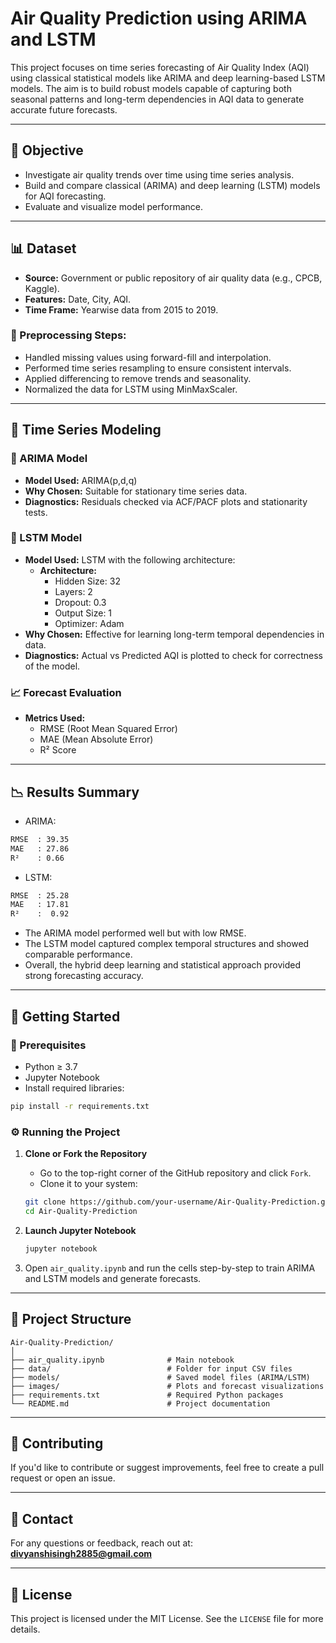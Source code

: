 
# Air Quality Prediction using ARIMA and LSTM

This project focuses on time series forecasting of Air Quality Index (AQI) using classical statistical models like ARIMA and deep learning-based LSTM models. The aim is to build robust models capable of capturing both seasonal patterns and long-term dependencies in AQI data to generate accurate future forecasts.

---

## 🧠 Objective

- Investigate air quality trends over time using time series analysis.
- Build and compare classical (ARIMA) and deep learning (LSTM) models for AQI forecasting.
- Evaluate and visualize model performance.

---

## 📊 Dataset

- **Source:** Government or public repository of air quality data (e.g., CPCB, Kaggle).
- **Features:** Date, City, AQI.
- **Time Frame:** Yearwise data from 2015 to 2019.

### 📌 Preprocessing Steps:

- Handled missing values using forward-fill and interpolation.
- Performed time series resampling to ensure consistent intervals.
- Applied differencing to remove trends and seasonality.
- Normalized the data for LSTM using MinMaxScaler.

---

## 🧪 Time Series Modeling

### 🔷 ARIMA Model

- **Model Used:** ARIMA(p,d,q)
- **Why Chosen:** Suitable for stationary time series data.
- **Diagnostics:** Residuals checked via ACF/PACF plots and stationarity tests.

### 🔶 LSTM Model

- **Model Used:** LSTM with the following architecture:
  -  **Architecture:**
      - Hidden Size: 32
      - Layers: 2
      - Dropout: 0.3
      - Output Size: 1
      - Optimizer: Adam
- **Why Chosen:** Effective for learning long-term temporal dependencies in data.
- **Diagnostics:** Actual vs Predicted AQI is plotted to check for correctness of the model.

### 📈 Forecast Evaluation

- **Metrics Used:**
  - RMSE (Root Mean Squared Error)
  - MAE (Mean Absolute Error)
  - R² Score

---

## 📉 Results Summary

- ARIMA:
```bash
RMSE  : 39.35
MAE   : 27.86
R²    : 0.66
```
- LSTM:
```bash
RMSE  : 25.28
MAE   : 17.81
R²    :  0.92
```
- The ARIMA model performed well but with low RMSE.
- The LSTM model captured complex temporal structures and showed comparable performance.
- Overall, the hybrid deep learning and statistical approach provided strong forecasting accuracy.

---

## 🚀 Getting Started

### 🧾 Prerequisites

- Python ≥ 3.7
- Jupyter Notebook
- Install required libraries:
```bash
pip install -r requirements.txt
```

### ⚙️ Running the Project

1. **Clone or Fork the Repository**
   - Go to the top-right corner of the GitHub repository and click `Fork`.
   - Clone it to your system:
   ```bash
   git clone https://github.com/your-username/Air-Quality-Prediction.git
   cd Air-Quality-Prediction
   ```

2. **Launch Jupyter Notebook**
   ```bash
   jupyter notebook
   ```
3. Open `air_quality.ipynb` and run the cells step-by-step to train ARIMA and LSTM models and generate forecasts.

---

## 📎 Project Structure

```
Air-Quality-Prediction/
│
├── air_quality.ipynb              # Main notebook
├── data/                          # Folder for input CSV files
├── models/                        # Saved model files (ARIMA/LSTM)
├── images/                        # Plots and forecast visualizations
├── requirements.txt               # Required Python packages
└── README.md                      # Project documentation
```

---

## 🤝 Contributing

If you'd like to contribute or suggest improvements, feel free to create a pull request or open an issue.

---

## 📧 Contact

For any questions or feedback, reach out at: **divyanshisingh2885@gmail.com**

---

## 📜 License

This project is licensed under the MIT License. See the `LICENSE` file for more details.
